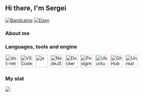 <div id="header" align="left">
	<h2>Hi there, I'm Sergei</h2> 
  
  <div id="socials" align="left">
    <a href="https://dizkragnet.bandcamp.com">
      <img src="https://img.shields.io/badge/Bandcamp-blue?style=for-the-badge&logo=bandcamp&logoColor=white" alt="Bandcamp"/></a>
    <a href="https://dzen.ru/diz">
      <img src="https://img.shields.io/badge/Dzen-blue?style=for-the-badge&logo=dzen&logoColor=white" alt="Dzen"/></a>
  </div>
  
</div>

<div align="left">
  <h3>About me</h3> 
  <p></p>
</div>

<div align="left">
  <h3>Languages, tools and engine</h3> 
  <img src="https://cdn.jsdelivr.net/gh/devicons/devicon/icons/dot-net/dot-net-plain.svg" title="dot-net" width="40" height="40"/>&nbsp;
  <img src="https://cdn.jsdelivr.net/gh/devicons/devicon/icons/vscode/vscode-original.svg" title="VSCode" width="40" height="40"/>&nbsp;  
  <img src="https://cdn.jsdelivr.net/gh/devicons/devicon/icons/javascript/javascript-original.svg" title="js" width="40" height="40"/>&nbsp;
  <img src="https://cdn.jsdelivr.net/gh/devicons/devicon/icons/nodejs/nodejs-original-wordmark.svg" title="NodeJS" width="40" height="40"/>&nbsp;
  <img src="https://cdn.jsdelivr.net/gh/devicons/devicon/icons/docker/docker-plain-wordmark.svg" title="Docker" width="40" height="40"/>&nbsp;
  <img src="https://cdn.jsdelivr.net/gh/devicons/devicon/icons/postgresql/postgresql-original.svg" title="PostgreSQL" width="40" height="40"/>&nbsp;
  <img src="https://cdn.jsdelivr.net/gh/devicons/devicon/icons/ubuntu/ubuntu-plain.svg" title="Ubuntu" width="40" height="40"/>&nbsp;
  <img src="https://cdn.jsdelivr.net/gh/devicons/devicon/icons/github/github-original.svg" title="GitHub" width="40" height="40"/>&nbsp;
  <img src="https://cdn.jsdelivr.net/gh/devicons/devicon/icons/unrealengine/unrealengine-original.svg" title="Unreal Engine 4" width="40" height="40"/>&nbsp;
</div>

<div align="left">
<h3>My stat</h3>
<img src="https://github-profile-summary-cards.vercel.app/api/cards/profile-details?username=Diz-Kragnet&theme=default"/>
</div>
